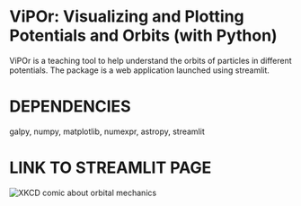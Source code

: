 # ViPOr: Visualizing and Plotting Potentials and Orbits (with Python)

ViPOr is a teaching tool to help understand the orbits of particles in different potentials. The package is a web application launched using streamlit. 

# DEPENDENCIES

galpy, numpy, matplotlib, numexpr, astropy, streamlit

# LINK TO STREAMLIT PAGE

![XKCD comic about orbital mechanics](https://imgs.xkcd.com/comics/orbital_mechanics.png)
